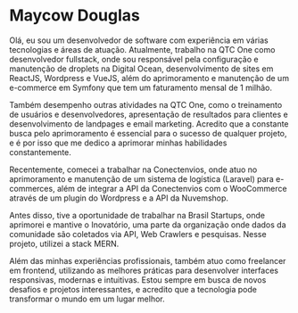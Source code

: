 # Maycow Douglas

Olá, eu sou um desenvolvedor de software com experiência em várias tecnologias e áreas de atuação. Atualmente, trabalho na QTC One como desenvolvedor fullstack, onde sou responsável pela configuração e manutenção de droplets na Digital Ocean, desenvolvimento de sites em ReactJS, Wordpress e VueJS, além do aprimoramento e manutenção de um e-commerce em Symfony que tem um faturamento mensal de 1 milhão.

Também desempenho outras atividades na QTC One, como o treinamento de usuários e desenvolvedores, apresentação de resultados para clientes e desenvolvimento de landpages e email marketing. Acredito que a constante busca pelo aprimoramento é essencial para o sucesso de qualquer projeto, e é por isso que me dedico a aprimorar minhas habilidades constantemente.

Recentemente, comecei a trabalhar na Conectenvios, onde atuo no aprimoramento e manutenção de um sistema de logística (Laravel) para e-commerces, além de integrar a API da Conectenvios com o WooCommerce através de um plugin do Wordpress e a API da Nuvemshop.

Antes disso, tive a oportunidade de trabalhar na Brasil Startups, onde aprimorei e mantive o Inovatório, uma parte da organização onde dados da comunidade são coletados via API, Web Crawlers e pesquisas. Nesse projeto, utilizei a stack MERN.

Além das minhas experiências profissionais, também atuo como freelancer em frontend, utilizando as melhores práticas para desenvolver interfaces responsivas, modernas e intuitivas. Estou sempre em busca de novos desafios e projetos interessantes, e acredito que a tecnologia pode transformar o mundo em um lugar melhor.
